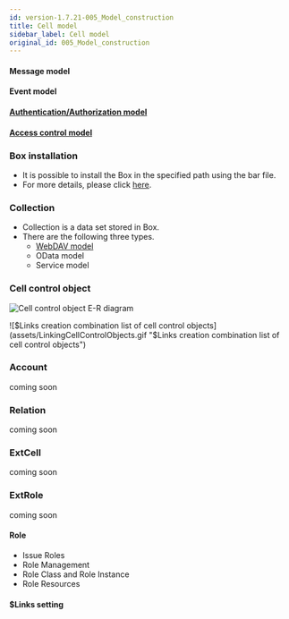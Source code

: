 ```yaml
---
id: version-1.7.21-005_Model_construction
title: Cell model
sidebar_label: Cell model
original_id: 005_Model_construction
---
```

#### Message model  

#### Event model  

#### [Authentication/Authorization model](./003_Auth.md)  

#### [Access control model](../apiref/006_Access_Control.md)  



### Box installation  

* It is possible to install the Box in the specified path using the bar file.
* For more details, please click [here](../apiref/007_Box_install.md).

### Collection  

* Collection is a data set stored in Box.
* There are the following three types.  
    * <a href="./007_WebDAV_model.html">WebDAV model</a>
    * OData model
    * Service model

### Cell control object
![Cell control object E-R diagram](assets/cell_ctrl_obj.png "Cell control object E-R diagram")

![$Links creation combination list of cell control objects](assets/LinkingCellControlObjects.gif "$Links creation combination list of cell control objects")

### Account
coming soon

### Relation
coming soon

### ExtCell
coming soon

### ExtRole
coming soon

#### Role 

* Issue Roles
* Role Management
* Role Class and Role Instance
* Role Resources

#### $Links setting  
